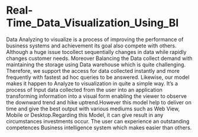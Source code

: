 # Real-Time_Data_Visualization_Using_BI
Data Analyzing to visualize is a process of improving the performance of business systems and achievement its goal also compete with others. Although a huge issue tocollect sequentially changes in data while rapidly changes customer needs. Moreover Balancing the Data collect demand with maintaining the storage using Data warehouse which is quite challenging. Therefore, we support the access for data collected instantly and more frequently with fastest ad hoc queries to be answered. Likewise, our model makes it happen to Analyze to visualization in quite a simple way. It’s a process of Input data collected from the user into an application transforming information into a visual form enabling the viewer to observe the downward trend and hike uptrend.However this model help to deliver on time and give the best output with various mediums such as Web View, Mobile or Desktop.Regarding this Model, it can give result in any circumstances investments occur. The user can experience an outstanding competences Business intelligence system which makes easier than others.
